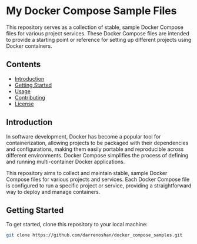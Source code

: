 # My Docker Compose Sample Files 

This repository serves as a collection of stable, sample Docker Compose files for various project services. These Docker Compose files are intended to provide a starting point or reference for setting up different projects using Docker containers.

## Contents

- [Introduction](#introduction)
- [Getting Started](#getting-started)
- [Usage](#usage)
- [Contributing](#contributing)
- [License](#license)

## Introduction

In software development, Docker has become a popular tool for containerization, allowing projects to be packaged with their dependencies and configurations, making them easily portable and reproducible across different environments. Docker Compose simplifies the process of defining and running multi-container Docker applications.

This repository aims to collect and maintain stable, sample Docker Compose files for various projects and services. Each Docker Compose file is configured to run a specific project or service, providing a straightforward way to deploy and manage containers.

## Getting Started

To get started, clone this repository to your local machine:

```bash
git clone https://github.com/darrenoshan/docker_compose_samples.git
